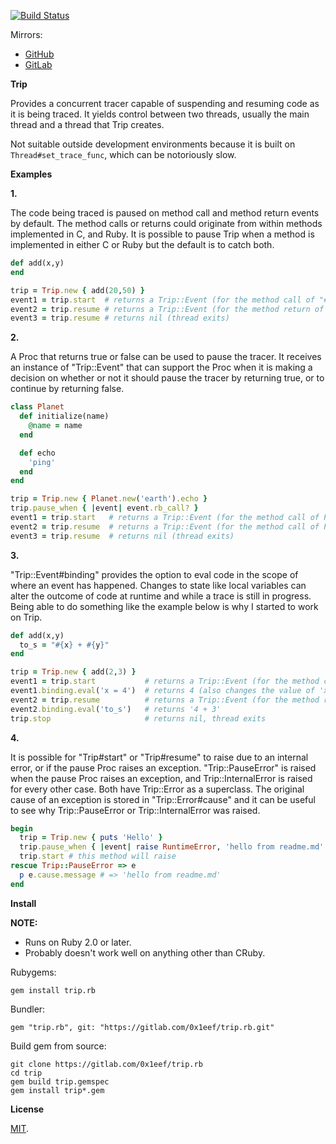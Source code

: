 [![Build Status](https://travis-ci.org/0x1eef/trip.rb.svg?branch=master)](https://travis-ci.org/0x1eef/trip.rb)

Mirrors:

* [GitHub](https://github.com/0x1eef/trip.rb)
* [GitLab](https://gitlab.com/0x1eef/trip.rb)

__Trip__

Provides a concurrent tracer capable of suspending and resuming code as it
is being traced. It yields control between two threads, usually the main
thread and a thread that Trip creates.

Not suitable outside development environments because it is built on
`Thread#set_trace_func`, which can be notoriously slow.

__Examples__

__1.__

The code being traced is paused on method call and method return events
by default. The method calls or returns could originate from within methods
implemented in C, and Ruby. It is possible to pause Trip when a method is
implemented in either C or Ruby but the default is to catch both.

```ruby
def add(x,y)
end

trip = Trip.new { add(20,50) }
event1 = trip.start  # returns a Trip::Event (for the method call of "#add")
event2 = trip.resume # returns a Trip::Event (for the method return of "#add")
event3 = trip.resume # returns nil (thread exits)
```

__2.__

A Proc that returns true or false can be used to pause the tracer.
It receives an instance of "Trip::Event" that can support the Proc
when it is making a decision on whether or not it should pause the
tracer by returning true, or to continue by returning false.

```ruby
class Planet
  def initialize(name)
    @name = name
  end

  def echo
    'ping'
  end
end

trip = Trip.new { Planet.new('earth').echo }
trip.pause_when { |event| event.rb_call? }
event1 = trip.start   # returns a Trip::Event (for the method call of Planet#initialize)
event2 = trip.resume  # returns a Trip::Event (for the method call of Planet#echo)
event3 = trip.resume  # returns nil (thread exits)
```

__3.__

"Trip::Event#binding" provides the option to eval code in the scope of where
an event has happened. Changes to state like local variables can alter the
outcome of code at runtime and while a trace is still in progress. Being able
to do something like the example below is why I started to work on Trip.

```ruby
def add(x,y)
  to_s = "#{x} + #{y}"
end

trip = Trip.new { add(2,3) }
event1 = trip.start           # returns a Trip::Event (for the method call of add)
event1.binding.eval('x = 4')  # returns 4 (also changes the value of 'x')
event2 = trip.resume          # returns a Trip::Event (for the method return of add)
event2.binding.eval('to_s')   # returns '4 + 3'
trip.stop                     # returns nil, thread exits
```

__4.__

It is possible for "Trip#start" or "Trip#resume" to raise due to an internal error,
or if the pause Proc raises an exception. "Trip::PauseError" is raised when
the pause Proc raises an exception, and Trip::InternalError is raised
for every other case. Both have Trip::Error as a superclass. The original cause of
an exception is stored in "Trip::Error#cause" and it can be useful to see why
Trip::PauseError or Trip::InternalError was raised.

```ruby
begin
  trip = Trip.new { puts 'Hello' }
  trip.pause_when { |event| raise RuntimeError, 'hello from readme.md' }
  trip.start # this method will raise
rescue Trip::PauseError => e
  p e.cause.message # => 'hello from readme.md'
end
```

__Install__

**NOTE:**

* Runs on Ruby 2.0 or later.
* Probably doesn't work well on anything other than CRuby.

Rubygems:

	gem install trip.rb

Bundler:

    gem "trip.rb", git: "https://gitlab.com/0x1eef/trip.rb.git"

Build gem from source:

    git clone https://gitlab.com/0x1eef/trip.rb
    cd trip
    gem build trip.gemspec
    gem install trip*.gem

__License__

[MIT](./LICENSE.txt).
